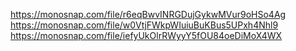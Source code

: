 https://monosnap.com/file/r6eqBwvINRGDujGykwMVur9oHSo4Ag
https://monosnap.com/file/w0VtjFWkpWIuiuBuKBus5UPxh4Nhl9
https://monosnap.com/file/iefyUkOlrRWyyY5fOU84oeDiMoX4WX
